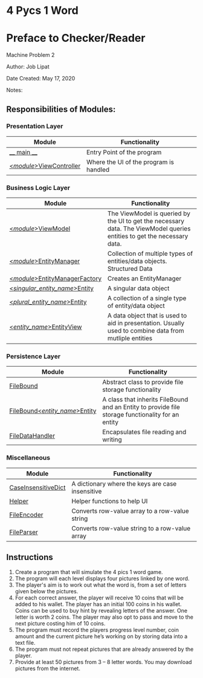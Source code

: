 # 4 Pycs 1 Word
 
# Preface to Checker/Reader

Machine Problem 2

Author: Job Lipat

Date Created: May 17, 2020

Notes:



## Responsibilities of Modules:

### Presentation Layer
| Module | Functionality |
| ------- | ------------- |
| [__ main __](__main__.py) | Entry Point of the program |
| [<*module*>ViewController](payroll/PayrollViewController.py) | Where the UI of the program is handled |


### Business Logic Layer
| Module | Functionality |
| -------| ------------- |
| [<*module*>ViewModel](payroll/PayrollViewModel.py) | The ViewModel is queried by the UI to get the necessary data. The ViewModel queries entities to get the necessary data. |
| [<*module*>EntityManager](payroll/PayrollEntityManager.py) | Collection of multiple types of entities/data objects. Structured Data |
| [<*module*>EntityManagerFactory](payroll/PayrollEntityManagerFactory.py) | Creates an EntityManager |
| [<*singular_entity_name*>Entity](payroll/entities/EmployeeEntity.py) | A singular data object |
| [<*plural_entity_name*>Entity](payroll/entities/EmployeesEntity.py) | A collection of a single type of entity/data object |
| [<*entity_name*>EntityView](payroll/entities/PayrollRecordEntityView.py) | A data object that is used to aid in presentation. Usually used to combine data from mutliple entities|


### Persistence Layer
| Module | Functionality |
| -------| ------------- |
| [FileBound](payroll/entities/filebound/FileBound.py) | Abstract class to provide file storage functionality |
| [FileBound<*entity_name*>Entity](payroll/entities/filebound/FileBoundEmployeesEntity.py) | A class that inherits FileBound and an Entity to provide file storage functionality for an entity |
| [FileDataHandler](data/FileDataHandler.py) | Encapsulates file reading and writing |

### Miscellaneous
| Module | Functionality |
| -------| ------------- |
| [CaseInsensitiveDict](lib/CaseInsensitiveDict.py) | A dictionary where the keys are case insensitive |
| [Helper](lib/Helper.py) | Helper functions to help UI |
| [FileEncoder](payroll/filestrategy/FileEncoder.py) | Converts row-value array to a row-value string |
| [FileParser](payroll/filestrategy/FileParser.py) | Converts row-value string to a row-value array |





## Instructions
1. Create a program that will simulate the 4 pics 1 word game.
2. The program will each level displays four pictures linked by one word.
3. The player's aim is to work out what the word is, from a set of letters given below the pictures.
4. For each correct answer, the player will receive 10 coins that will be added to his wallet. The player has an initial 100 coins in his wallet. Coins can be used to buy hint by revealing letters of the answer. One letter is worth 2 coins. The player may also opt to pass and move to the next picture costing him of 10 coins.
5. The program must record the players progress level number, coin amount and the current picture he’s working on by storing data into a text file.
6. The program must not repeat pictures that are already answered by the player.
7. Provide at least 50 pictures from 3 – 8 letter words.
You may download pictures from the internet.

